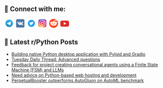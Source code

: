 ## 🔎 Connect with me:
[<img src="https://github.com/bullbesh/bullbesh/blob/main/images/Telegram.png" width="32" height="32" />](https://t.me/bullbesh)
[<img src="https://github.com/bullbesh/bullbesh/blob/main/images/VK.png" width="32" height="32" />](https://vk.com/bullbesh)
[<img src="https://github.com/bullbesh/bullbesh/blob/main/images/Twitter.png" width="32" height="32" />](https://twitter.com/bullbesh1)
[<img src="https://github.com/bullbesh/bullbesh/blob/main/images/Instagram.png" width="32" height="32" />](https://www.instagram.com/bullbesh)
[<img src="https://github.com/bullbesh/bullbesh/blob/main/images/Reddit.png" width="32" height="32" />](https://www.reddit.com/user/bullbesh)
[<img src="https://github.com/bullbesh/bullbesh/blob/main/images/YouTube.png" width="32" height="32" />](https://www.youtube.com/channel/UCtfjRs6uzgq5mfm8S06WTcg)

## 📕 Latest r/Python Posts
<!-- BLOG-POST-LIST:START -->
- [Building native Python desktop application with Pyloid and Gradio](https://www.reddit.com/r/Python/comments/1h5a26x/building_native_python_desktop_application_with/)
- [Tuesday Daily Thread: Advanced questions](https://www.reddit.com/r/Python/comments/1h59v6z/tuesday_daily_thread_advanced_questions/)
- [Feedback for project creating conversational agents using a Finite State Machine &lpar;FSM&rpar; and LLMs](https://www.reddit.com/r/Python/comments/1h594wc/feedback_for_project_creating_conversational/)
- [Need advice on Python-based web hosting and development](https://www.reddit.com/r/Python/comments/1h56gdv/need_advice_on_pythonbased_web_hosting_and/)
- [PerpetualBooster outperforms AutoGluon on AutoML benchmark](https://www.reddit.com/r/Python/comments/1h532c8/perpetualbooster_outperforms_autogluon_on_automl/)
<!-- BLOG-POST-LIST:END -->
